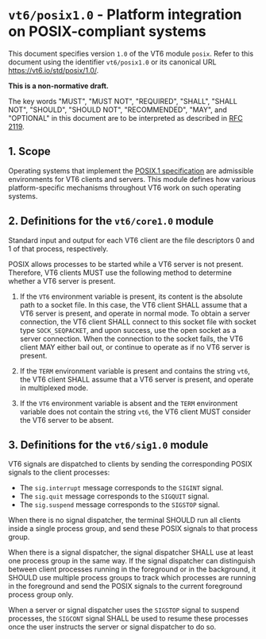 <!-- draft -->
# `vt6/posix1.0` - Platform integration on POSIX-compliant systems

This document specifies version `1.0` of the VT6 module `posix`.
Refer to this document using the identifier `vt6/posix1.0` or its canonical URL <https://vt6.io/std/posix/1.0/>.

**This is a non-normative draft.**

The key words "MUST", "MUST NOT", "REQUIRED", "SHALL", "SHALL NOT", "SHOULD", "SHOULD NOT", "RECOMMENDED",  "MAY", and "OPTIONAL" in this document are to be interpreted as described in [RFC 2119](https://tools.ietf.org/html/rfc2119).

## 1. Scope

Operating systems that implement the [POSIX.1 specification](http://pubs.opengroup.org/onlinepubs/9699919799/) are admissible environments for VT6 clients and servers.
This module defines how various platform-specific mechanisms throughout VT6 work on such operating systems.

## 2. Definitions for the `vt6/core1.0` module

Standard input and output for each VT6 client are the file descriptors 0 and 1 of that process, respectively.

POSIX allows processes to be started while a VT6 server is not present.
Therefore, VT6 clients MUST use the following method to determine whether a VT6 server is present.

1. If the `VT6` environment variable is present, its content is the absolute path to a socket file.
   In this case, the VT6 client SHALL assume that a VT6 server is present, and operate in normal mode.
   To obtain a server connection, the VT6 client SHALL connect to this socket file with socket type `SOCK_SEQPACKET`, and upon success, use the open socket as a server connection.
   When the connection to the socket fails, the VT6 client MAY either bail out, or continue to operate as if no VT6 server is present.

2. If the `TERM` environment variable is present and contains the string `vt6`, the VT6 client SHALL assume that a VT6 server is present, and operate in multiplexed mode.

3. If the `VT6` environment variable is absent and the `TERM` environment variable does not contain the string `vt6`, the VT6 client MUST consider the VT6 server to be absent.

## 3. Definitions for the `vt6/sig1.0` module

VT6 signals are dispatched to clients by sending the corresponding POSIX signals to the client processes:

- The `sig.interrupt` message corresponds to the `SIGINT` signal.
- The `sig.quit` message corresponds to the `SIGQUIT` signal.
- The `sig.suspend` message corresponds to the `SIGSTOP` signal.

When there is no signal dispatcher, the terminal SHOULD run all clients inside a single process group, and send these POSIX signals to that process group.

When there is a signal dispatcher, the signal dispatcher SHALL use at least one process group in the same way.
If the signal dispatcher can distinguish between client processes running in the foreground or in the background, it SHOULD use multiple process groups to track which processes are running in the foreground and send the POSIX signals to the current foreground process group only.

When a server or signal dispatcher uses the `SIGSTOP` signal to suspend processes, the `SIGCONT` signal SHALL be used to resume these processes once the user instructs the server or signal dispatcher to do so.
